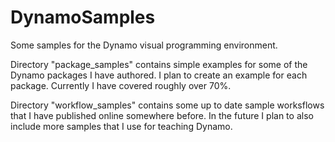 DynamoSamples
=============

Some samples for the Dynamo visual programming environment.

Directory "package_samples" contains simple examples for some of the Dynamo packages I have authored. I plan to create an example for each package. Currently I have covered roughly over 70%.

Directory "workflow_samples" contains some up to date sample worksflows that I have published online somewhere before. In the future I plan to also include more samples that I use for teaching Dynamo.
